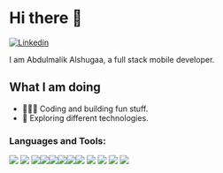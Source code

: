 # Hi there 👋
[![Linkedin](https://img.shields.io/badge/linkedin-%230077B5.svg?&style=for-the-badge&logo=linkedin&logoColor=white)](https://www.linkedin.com/in/abdulmalik-alshugaa/)

I am Abdulmalik Alshugaa, a full stack mobile developer.

## What I am doing

- 👨🏻‍💻 Coding and building fun stuff.
- 🌱 Exploring different technologies.


### Languages and Tools:

![](https://img.shields.io/badge/javascript%20-%23323330.svg?&style=for-the-badge&logo=javascript&logoColor=%23F7DF1E) ![](https://img.shields.io/badge/javascript%20-%23323330.svg?&style=for-the-badge&logo=javascript&logoColor=%23F7DF1E) ![](https://img.shields.io/badge/typescript%20-%23007ACC.svg?&style=for-the-badge&logo=typescript&logoColor=white)![](https://img.shields.io/badge/node.js%20-%2343853D.svg?&style=for-the-badge&logo=node.js&logoColor=white)![](https://img.shields.io/badge/express.js%20-%23404d59.svg?&style=for-the-badge&logo=express.js)![](https://img.shields.io/badge/docker%20-%230db7ed.svg?&style=for-the-badge&logo=docker&logoColor=white)![](https://img.shields.io/badge/git%20-%23F05033.svg?&style=for-the-badge&logo=git&logoColor=white)![](https://img.shields.io/badge/MongoDB-%234ea94b.svg?&style=for-the-badge&logo=mongodb&logoColor=white) ![](https://img.shields.io/badge/github%20actions%20-%232671E5.svg?&style=for-the-badge&logo=github%20actions&logoColor=white) ![](https://img.shields.io/badge/jest%20-%23FF2D20.svg?&style=for-the-badge&logo=jest&logoColor=white)  ![](https://img.shields.io/badge/figma%20-%23F24E1E.svg?&style=for-the-badge&logo=figma&logoColor=white) ![](https://github.com/AbdulmalekAlshugaa/AbdulmalekAlshugaa/assets/33663456/1a13c67c-67e8-4733-ba8b-63c03cfa96f5)

<br />

[instagram]: https://www.instagram.com/abdulmalik.js
[linkedin]: https://www.linkedin.com/in/shehab-sha-lan-a66b95125/
